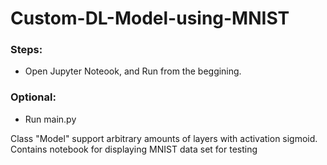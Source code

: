 # Custom-DL-Model-using-MNIST
### Steps:
- Open Jupyter Noteook, and Run from the beggining.
### Optional:
- Run main.py

Class "Model" support arbitrary amounts of layers with activation sigmoid. Contains notebook for displaying MNIST data set for testing
